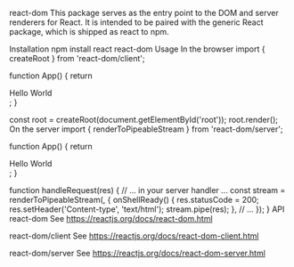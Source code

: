 react-dom
This package serves as the entry point to the DOM and server renderers for React. It is intended to be paired with the generic React package, which is shipped as react to npm.

Installation
npm install react react-dom
Usage
In the browser
import { createRoot } from 'react-dom/client';

function App() {
  return <div>Hello World</div>;
}

const root = createRoot(document.getElementById('root'));
root.render(<App />);
On the server
import { renderToPipeableStream } from 'react-dom/server';

function App() {
  return <div>Hello World</div>;
}

function handleRequest(res) {
  // ... in your server handler ...
  const stream = renderToPipeableStream(<App />, {
    onShellReady() {
      res.statusCode = 200;
      res.setHeader('Content-type', 'text/html');
      stream.pipe(res);
    },
    // ...
  });
}
API
react-dom
See https://reactjs.org/docs/react-dom.html

react-dom/client
See https://reactjs.org/docs/react-dom-client.html

react-dom/server
See https://reactjs.org/docs/react-dom-server.html
